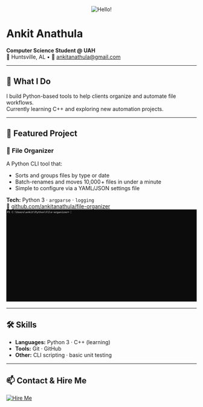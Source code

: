 <!-- Centered Banner -->
<p align="center">
  <img src="https://img.shields.io/badge/👋-Hello!%20I'%m20Ankit-blue" alt="Hello!">
</p>

# Ankit Anathula  
**Computer Science Student @ UAH**  
📍 Huntsville, AL • 📧 [ankitanathula@gmail.com](mailto:ankitanathula@gmail.com)

---

## 🔭 What I Do  
I build Python-based tools to help clients organize and automate file workflows.  
Currently learning C++ and exploring new automation projects.

---

## 🚀 Featured Project  

### 📂 File Organizer  
A Python CLI tool that:  
- Sorts and groups files by type or date  
- Batch-renames and moves 10,000 + files in under a minute  
- Simple to configure via a YAML/JSON settings file  

**Tech:** Python 3 · `argparse` · `logging`  
🔗 [github.com/ankitanathula/file-organizer](https://github.com/ankitanathula/file-organizer)  
![Demo GIF](assets/file-organizer-demo.gif)

---

## 🛠️ Skills  
- **Languages:** Python 3 · C++ (learning)  
- **Tools:** Git · GitHub  
- **Other:** CLI scripting · basic unit testing

---

## 📫 Contact & Hire Me  
[![Hire Me](https://img.shields.io/badge/Hire%20Me-Mail-blue?style=for-the-badge)](mailto:ankitanathula@gmail.com?subject=Freelance%20Project%20Inquiry)
